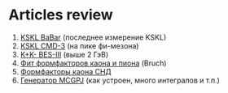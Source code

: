 # Articles review

1. [KSKL BaBar](https://arxiv.org/pdf/1403.7593.pdf) (последнее измерение KSKL)
1. [KSKL CMD-3](https://arxiv.org/pdf/1604.02981.pdf) (на пике фи-мезона)
1. [K+K- BES-III](https://journals.aps.org/prd/pdf/10.1103/PhysRevD.99.032001) (выше 2 ГэВ)
1. [Фит формфакторов каона и пиона](https://arxiv.org/pdf/hep-ph/0409080.pdf) (Bruch)
2. [Формфакторы каона СНД](https://link.springer.com/content/pdf/10.1134/S1063776119080016.pdf)
1. [Генератор MCGPJ](https://arxiv.org/pdf/hep-ph/0504233.pdf) (как устроен, много интегралов и т.п.)